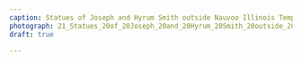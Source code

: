 ```yaml
---
caption: Statues of Joseph and Hyrum Smith outside Nauvoo Illinois Temple, 2019
photograph: 21_Statues_20of_20Joseph_20and_20Hyrum_20Smith_20outside_20Nauvoo_20Illinois_20Temple_2C_202019.jpg
draft: true

---
```

